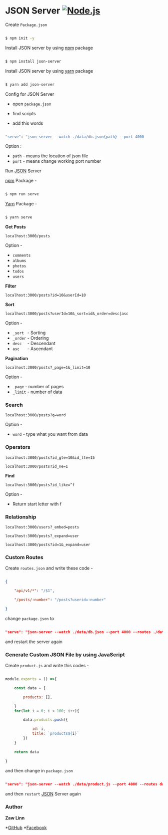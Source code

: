 # JSON Server [![Node.js](https://github.com/typicode/json-server/actions/workflows/node.js.yml/badge.svg?branch=master)](https://www.npmjs.com/package/json-server)


Create `Package.json`

```sh

$ npm init -y

```

Install JSON server by using [npm](https://npmjs.com) package

```sh

$ npm install json-server

```

Install JSON server by using [yarn](https://yarnpkg.com) package

```sh

$ yarn add json-server

```

Config for JSON Server

* open `package.json`

* find scripts 

* add this words

```sh

"serve": "json-server --watch ./data/db.json{path} --port 4000

```
Option :
* `path` - means the location of json file
* `port` - means change working port number 

Run [JSON](https://github.com/typicode/json-server/actions/workflows/node.js.yml/badge.svg?branch=master) Server

[npm](https://npmjs.com) Package - 

```sh

$ npm run serve

```

[Yarn](https://yarnpkg.com) Package - 

```sh

$ yarn serve 

```

**Get Posts**

    localhost:3000/posts

Option - 

* `comments`
* `albums`
* `photos`
* `todos`
* `users`

**Filter** 

    localhost:3000/posts?id=10&userId=10

**Sort**

    localhost:3000/posts?userId=10&_sort=id&_order=desc|asc

Option - 

* `_sort `    - Sorting
* `_order`    - Ordering
* `desc  `    - Descendant
* `asc   `    - Ascendant

**Pagination**

    localhost:3000/posts?_page=1&_limit=10

Option - 

* `_page`     - number of pages
* `_limit`    - number of data

### Search 

    localhost:3000/posts?q=word

Option - 

* `word` - type what you want from data

### Operators

    localhost:3000/posts?id_gte=10&id_lte=15

    localhost:3000/posts?id_ne=1  
    
**Find**

    localhost:3000/posts?id_like=^f  

Option - 
    
* Return start letter with f


### Relationship

    localhost:3000/users?_embed=posts 

    localhost:3000/posts?_expand=user

    localhost:3000/posts?id=1&_expand=user

### Custom Routes

Create `routes.json` and write these code - 

```json

{

    "api/v1/*": "/$1",

    "/posts/:number": "/posts?userid=:number"

}

```

change `package.json` to

```json

"serve": "json-server --watch ./data/db.json --port 4000 --routes ./data/routes.json"

```

and restart the server again

### Generate Custom JSON File by using JavaScript

Create `product.js` and write this codes - 

```js

module.exports = () =>{

    const data = {

        products: [],

    }
    for(let i = 0; i < 100; i++){

        data.products.push({

            id: i,
            title: `products${i}`
        })
    }

    return data
        
}

```
and then change in `package.json`

```json

"serve": "json-server --watch ./data/product.js --port 4000 --routes data/routes.json"

```

and then `restart` [JSON](https://www.npmjs.com/package/json-server) Server again


### Author

**Zaw Linn**

*[GitHub](https://github.com/zawlinn-dev)
*[Facebook](https://facebook.com/zawlinn-profile)
